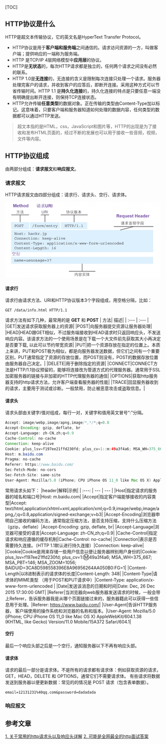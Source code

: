 [TOC]
## HTTP协议是什么
HTTP是超文本传输协议，它的英文名是HyperText Transfer Protocol。

- HTTP协议是用于**客户端和服务端**之间通信的。请求访问资源的一方，叫做客户端；提供响应的一端称为服务端。
- HTTP 是TCP/IP 4层网络模型中**应用层**的协议。
- HTTP是**无状态**的，每次HTTP请求都是独立的，任何两个请求之间没有必然的联系。
- HTTP 1.0是**无连接**的，无连接的含义是限制每次连接只处理一个请求。服务器处理完客户的请求，并收到客户的应答后，即断开连接。采用这种方式可以节省传输时间。HTTP 1.1 是**持久化连接**的，持久化连接的特点是只要任意一端没有明确提出断开连接，则保持TCP连接状态。
- HTTP允许传输**任意类型**的数据对象。正在传输的类型由Content-Type加以标记。这意味着，只要客户端和服务器知道如何处理的数据内容，任何类型的数据都可以通过HTTP发送。

> 超文本指的是HTML，css，JavaScript和图片等，HTTP的出现是为了接收和发布HTML页面的，经过不断的发展也可以用于接收一些音频，视频，文件等内容。

## HTTP协议组成
由两部分组成：**请求报文**和**响应报文**。

### 请求报文
HTTP请求报文由四部分组成：请求行、请求头、空行、请求体。

![](./images/2.png)

#### 请求行

请求行由请求方法、URI和HTTP协议版本3个字段组成，用空格分隔，比如：
```
GET /data/info.html HTTP/1.1
```
请求方法有如下几种，最常用的是 **GET** 和 **POST**
|  方法|  描述|
| :--- | :--- |
|GET|发送请求获取服务器上的资源|
|POST|向服务器提交资源让服务器处理|
|HEAD|HEAD跟GET相似，不过服务端接收到HEAD请求时只返回响应头，不发送响应内容。该请求方法的一个使用场景是在下载一个大文件前先获取其大小再决定是否要下载, 以此可以节约带宽资源|
|PUT|把一个资源存放在指定的位置上。本质上来讲，PUT和POST极为相似，都是向服务器发送数据，但它们之间有一个重要区别，PUT通常指定了资源的存放位置，而POST则没有，POST的数据存放位置由服务器自己决定。|
|DELETE|用于删除指定的资源|
|CONNECT|CONNECT方法是HTTP/1.1协议预留的，能够将连接改为管道方式的代理服务器。通常用于SSL加密服务器的链接与非加密的HTTP代理服务器的通信|
|OPTIONS|获取http服务器支持的http请求方法，允许客户端查看服务器的性能|
|TRACE|回显服务器收到的请求，主要用于测试或诊断。一般禁用，防止被恶意攻击或盗取信息。|

#### 请求头

请求头部由关键字/值对组成，每行一对，关键字和值用英文冒号“:”分隔。
```java
Accept: image/webp,image/apng,image/*,*/*;q=0.8
Accept-Encoding: gzip, deflate, br
Accept-Language: zh-CN,zh;q=0.9
Cache-Control: no-cache
Connection: keep-alive
Cookie: plus_lsv=f197ee21ffd230fd; plus_cv=1::m:49a3f4a6; MSA_WH=375_667; MSA_PBT=146; MSA_ZOOM=1056; BAIDUID=3CA8D598558396E8A96956264AA050B0:FG=1
Host: m.baidu.com
Pragma: no-cache
Referer: https://www.baidu.com/
Sec-Fetch-Mode: no-cors
Sec-Fetch-Site: same-site
User-Agent: Mozilla/5.0 (iPhone; CPU iPhone OS 11_0 like Mac OS X) AppleWebKit/604.1.38 (KHTML, like Gecko) Version/11.0 Mobile/15A372 Safari/604.1
```
常用请求头如下：
|header|解释|示例|
| :---: | --- | --- |
|Host|指定请求的服务器的域名和端口号|Host: m.baidu.com|
|Accept|指定客户端能够接收的内容类型|Accept: text/html,application/xhtml+xml,application/xml;q=0.9,image/webp,image/apng,*/*;q=0.8,application/signed-exchange;v=b3|
|Accept-Encoding|浏览器申明自己接收的编码方法，通常指定压缩方法，是否支持压缩，支持什么压缩方法（gzip，deflate）|Accept-Encoding: gzip, deflate, br|
|Accept-Language|浏览器可接受的语言|Accept-Language: zh-CN,zh;q=0.9|
|Cache-Control|指定请求和响应遵循的缓存机制|Cache-Control: no-cache|
|Connection|表示是否需要持久连接。（HTTP 1.1默认进行持久连接）|Connection: keep-alive|
|Cookie|Cookie是用来存储一些用户信息以便让服务器辨别用户身份的|Cookie: plus_lsv=f197ee21ffd230fd; plus_cv=1::m:49a3f4a6; MSA_WH=375_667; MSA_PBT=146; MSA_ZOOM=1056; BAIDUID=3CA8D598558396E8A96956264AA050B0:FG=1|
|Content-Length|以8进制表示的请求体的长度|Content-Length: 348|
|Content-Type|请求体的MIME类型 （用于POST和PUT请求中）|Content-Type: application/x-www-form-urlencoded	|
|Date|发送该消息的日期和时间|Date: Dec, 26 Dec 2015 17:30:00 GMT|
|Referer|当浏览器向web服务器发送请求的时候，一般会带上Referer，告诉服务器我是从哪个页面链接过来的，服务器籍此可以获得一些信息用于处理。|Referer: https://www.baidu.com/|
|User-Agent|告诉HTTP服务器， 客户端使用的操作系统和浏览器的名称和版本。|User-Agent: Mozilla/5.0 (iPhone; CPU iPhone OS 11_0 like Mac OS X) AppleWebKit/604.1.38 (KHTML, like Gecko) Version/11.0 Mobile/15A372 Safari/604.1|

#### 空行
最后一个响应头部之后是一个空行，通知服务器以下不再有响应头部。
#### 请求体
请求的最后一部分是请求体。不是所有的请求都有请求体：例如获取资源的请求，GET，HEAD，DELETE 和 OPTIONS，通常它们不需要请求体。 有些请求将数据发送到服务器以便更新数据：常见的的情况是 POST 请求（包含表单数据）。
```
email=12131231%40qq.com&password=dadadada
```

### 响应报文

## 参考文章
[1. 关于常用的http请求头以及响应头详解](https://juejin.im/post/5c17d3cd5188250d9e604628)
[2. 可能是全网最全的http面试答案](https://juejin.im/post/5d032b77e51d45777a126183#heading-6)

